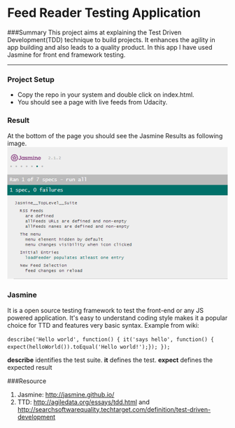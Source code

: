 Feed Reader Testing Application
========================

###Summary
  This project aims at explaining the Test Driven Development(TDD) technique to build projects. It enhances the agility in app building and also leads to a quality  product. In this app I have used Jasmine for front end framework testing.

----------

### Project Setup
 - Copy the repo in your system and double click on index.html.
 -  You should see a page with live feeds from Udacity.

### Result
At the bottom of the page you should see the Jasmine Results as following image. 
![Result](/Result.PNG)

### Jasmine
It is a open source testing framework to test the front-end or any JS powered application. It's easy to understand coding style makes it a popular choice for TTD and features very basic syntax. Example from wiki:

`describe('Hello world', function() {
 it('says hello', function() {
	    expect(helloWorld()).toEqual('Hello world!');});
	});`

**describe** identifies the test suite.
**it** defines the test.
**expect** defines the expected result

###Resource
1. Jasmine: http://jasmine.github.io/
2. TTD: http://agiledata.org/essays/tdd.html and http://searchsoftwarequality.techtarget.com/definition/test-driven-development
